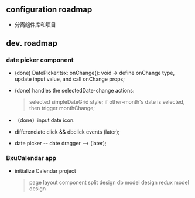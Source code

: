 
## configuration roadmap
  - 分离组件库和项目


## dev. roadmap

### date picker component

  - (done) DatePicker.tsx: onChange(): void -> define onChange type, update input value, and call onChange props; 

  - (done) handles the selectedDate-change actions:
    > selected simpleDateGrid style;
    > if other-month's date is selected, then trigger monthChange;

  - （done）input date icon. 

  - differenciate click && dbclick events (later);

 - date picker -- date dragger --> (later);


### BxuCalendar app

  - initialize Calendar project
    > page layout
    > component split design
    > db model design
    > redux model design





  